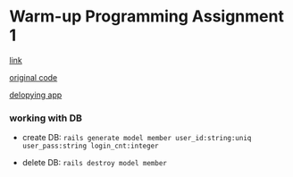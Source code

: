 Warm-up Programming Assignment 1
=============================

[link](https://sites.google.com/site/snuswppspr2015/programming-assignment)

[original code](https://github.com/heroku/ruby-getting-started.git)

[delopying app](https://kuna.herokuapp.com/)


### working with DB

* create DB: ```rails generate model member user_id:string:uniq user_pass:string login_cnt:integer```

* delete DB: ```rails destroy model member```
